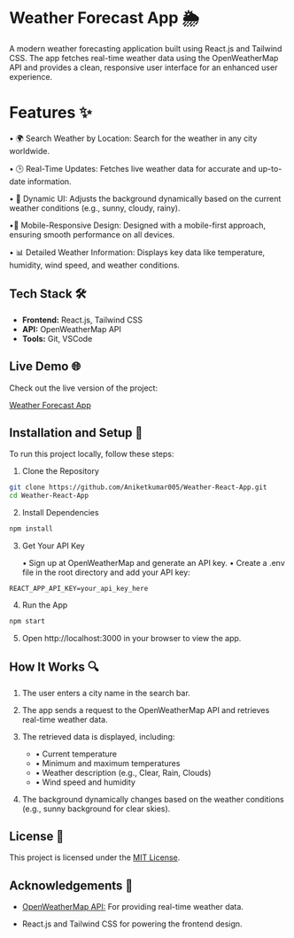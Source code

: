 # Weather Forecast App 🌦️

A modern weather forecasting application built using React.js and Tailwind CSS. The app fetches real-time weather data using the OpenWeatherMap API and provides a clean, responsive user interface for an enhanced user experience.


# Features ✨

• 🌍 Search Weather by Location: Search for the weather in any city worldwide.

• 🕒 Real-Time Updates: Fetches live weather data for accurate and up-to-date information.

• 🎨 Dynamic UI: Adjusts the background dynamically based on the current weather conditions (e.g., sunny, cloudy, rainy).

•📱 Mobile-Responsive Design: Designed with a mobile-first approach, ensuring smooth performance on all devices.

• 📊 Detailed Weather Information: Displays key data like temperature, humidity, wind speed, and weather conditions.

## Tech Stack 🛠️

- **Frontend:** React.js, Tailwind CSS
- **API:** OpenWeatherMap API
- **Tools:** Git, VSCode

## Live Demo 🌐 
Check out the live version of the project:

[Weather Forecast App](https://weather-react-app-g9rw.onrender.com)


## Installation and Setup 🚀

To run this project locally, follow these steps:

1. Clone the Repository

```bash
git clone https://github.com/Aniketkumar005/Weather-React-App.git
cd Weather-React-App
```
2. Install Dependencies

```bash
npm install
```
3. Get Your API Key

     • Sign up at OpenWeatherMap and generate an API key.
     • Create a .env file in the root directory and add your API key:

```env
REACT_APP_API_KEY=your_api_key_here
```
4. Run the App

```bash
npm start
```
5. Open http://localhost:3000 in your browser to view the app.
## How It Works 🔍

1. The user enters a city name in the search bar.

2. The app sends a request to the OpenWeatherMap API and retrieves real-time weather data.

3. The retrieved data is displayed, including:

    - • Current temperature
    - • Minimum and maximum temperatures
    - • Weather description (e.g., Clear, Rain, Clouds)
    - • Wind speed and humidity

4. The background dynamically changes based on the weather conditions (e.g., sunny background for clear skies).
## License 📜

This project is licensed under the [MIT License](https://choosealicense.com/licenses/mit/). 


## Acknowledgements 🙌

 - [OpenWeatherMap API:](https://openweathermap.org/api) For providing real-time weather data.
 
 - React.js and Tailwind CSS for powering the frontend design.
